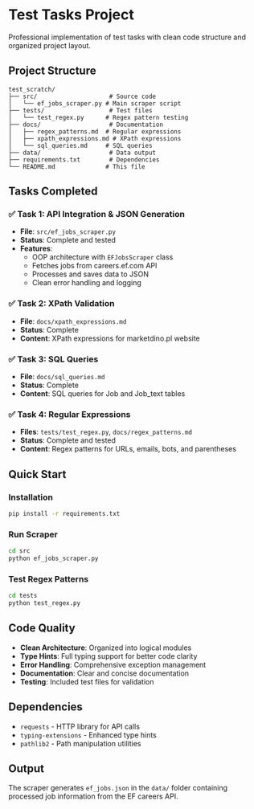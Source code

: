 # Test Tasks Project

Professional implementation of test tasks with clean code structure and organized project layout.

## Project Structure

```
test_scratch/
├── src/                    # Source code
│   └── ef_jobs_scraper.py # Main scraper script
├── tests/                  # Test files
│   └── test_regex.py      # Regex pattern testing
├── docs/                   # Documentation
│   ├── regex_patterns.md  # Regular expressions
│   ├── xpath_expressions.md # XPath expressions
│   └── sql_queries.md     # SQL queries
├── data/                   # Data output
├── requirements.txt        # Dependencies
└── README.md              # This file
```

## Tasks Completed

### ✅ Task 1: API Integration & JSON Generation
- **File**: `src/ef_jobs_scraper.py`
- **Status**: Complete and tested
- **Features**:
  - OOP architecture with `EFJobsScraper` class
  - Fetches jobs from careers.ef.com API
  - Processes and saves data to JSON
  - Clean error handling and logging

### ✅ Task 2: XPath Validation
- **File**: `docs/xpath_expressions.md`
- **Status**: Complete
- **Content**: XPath expressions for marketdino.pl website

### ✅ Task 3: SQL Queries
- **File**: `docs/sql_queries.md`
- **Status**: Complete
- **Content**: SQL queries for Job and Job_text tables

### ✅ Task 4: Regular Expressions
- **Files**: `tests/test_regex.py`, `docs/regex_patterns.md`
- **Status**: Complete and tested
- **Content**: Regex patterns for URLs, emails, bots, and parentheses

## Quick Start

### Installation
```bash
pip install -r requirements.txt
```

### Run Scraper
```bash
cd src
python ef_jobs_scraper.py
```

### Test Regex Patterns
```bash
cd tests
python test_regex.py
```

## Code Quality

- **Clean Architecture**: Organized into logical modules
- **Type Hints**: Full typing support for better code clarity
- **Error Handling**: Comprehensive exception management
- **Documentation**: Clear and concise documentation
- **Testing**: Included test files for validation

## Dependencies

- `requests` - HTTP library for API calls
- `typing-extensions` - Enhanced type hints
- `pathlib2` - Path manipulation utilities

## Output

The scraper generates `ef_jobs.json` in the `data/` folder containing processed job information from the EF careers API.
